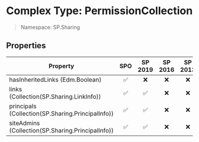 # Complex Type: PermissionCollection

> Namespace: SP.Sharing

## Properties

Property | SPO | SP 2019 | SP 2016 | SP 2013
----------|:---:|:-------:|:-------:|:-------:
hasInheritedLinks (Edm.Boolean) | ✅ | ❌ | ❌ | ❌
links (Collection(SP.Sharing.LinkInfo)) | ✅ | ✅ | ❌ | ❌
principals (Collection(SP.Sharing.PrincipalInfo)) | ✅ | ✅ | ❌ | ❌
siteAdmins (Collection(SP.Sharing.PrincipalInfo)) | ✅ | ✅ | ❌ | ❌